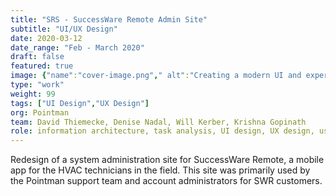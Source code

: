 ```yaml
---
title: "SRS - SuccessWare Remote Admin Site"
subtitle: "UI/UX Design"
date: 2020-03-12
date_range: "Feb - March 2020"
draft: false
featured: true
image: {"name":"cover-image.png"," alt":"Creating a modern UI and experience for SWR admin site"}
type: "work"
weight: 99
tags: ["UI Design","UX Design"]
org: Pointman
team: David Thiemecke, Denise Nadal, Will Kerber, Krishna Gopinath
role: information architecture, task analysis, UI design, UX design, user research, user testing,
---
```

Redesign of a system administration site for SuccessWare Remote, a mobile app for the HVAC technicians in the field. This site was primarily used by the Pointman support team and account administrators for SWR customers.